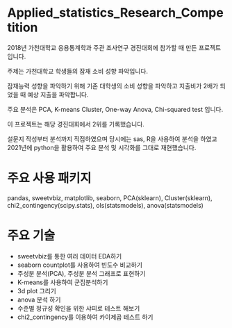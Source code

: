 # Applied_statistics_Research_Competition

<p>
2018년 가천대학교 응용통계학과 주관 조사연구 경진대회에 참가할 때 만든 프로젝트입니다. 

주제는 가천대학교 학생들의 잠재 소비 성향 파악입니다.

잠재능력 성향을 파악하기 위해 기존 대학생의 소비 성향을 파악하고 지출비가 2배가 되었을 때 예상 지출을 파악합니다.

주요 분석은  PCA, K-means Cluster, One-way Anova, Chi-squared test 입니다.

이 프로젝트는 해당 경진대회에서 2위를 기록했습니다. 

설문지 작성부터 분석까지 직접하였으며 당시에는 sas, R을 사용하여 분석을 하였고 2021년에 python을 활용하여 주요 분석 및 시각화를 그대로 재현했습니다.
</p>


 <h1>
 주요 사용 패키지
</h1>
<p>
 pandas, sweetvbiz, matplotlib, seaborn, PCA(sklearn), Cluster(sklearn), chi2_contingency(scipy.stats), ols(statsmodels), anova(statsmodels)
 </p>
 

 <h1>
 주요 기술
</h1>
 <ul>
   <li>
   sweetvbiz를 통한 여러 데이터 EDA하기 </li>
   <li>
   seaborn countplot를 사용하여 빈도수 비교하기</li>
   <li>
   주성분 분석(PCA), 주성분 분석 그래프로 표현하기 </li>
   <li>
   K-means를 사용하여 군집분석하기</li>
   <li>
   3d plot 그리기</li>
   <li>
   anova 분석 하기 </li>
   <li>
   수준별 정규성 확인을 위한 샤피로 테스트 해보기</li>
   <li>
   chi2_contingency를 이용하여 카이제곱 테스트 하기 </li>

  </ul>





